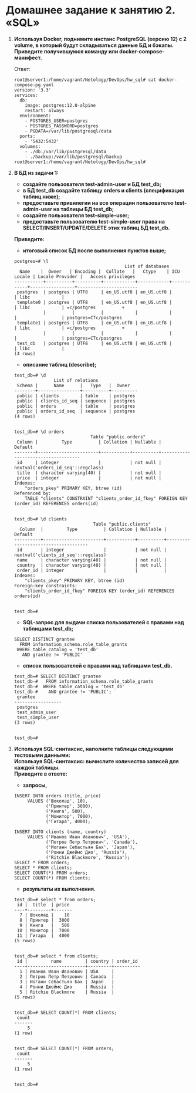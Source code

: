 # Домашнее задание к занятию 2. «SQL»

1. **Используя Docker, поднимите инстанс PostgreSQL (версию 12) c 2 volume, в который будут складываться данные БД и бэкапы. Приведите получившуюся команду или docker-compose-манифест.**

      Ответ:
      ```
      root@server1:/home/vagrant/Netology/DevOps/hw_sql# cat docker-compose-pg.yaml
      version: '3.3'
      services:
        db:
          image: postgres:12.0-alpine
          restart: always
        environment:
          - POSTGRES_USER=postgres
          - POSTGRES_PASSWORD=postgres
          - PGDATA=/var/lib/postgresql/data
        ports:
          - '5432:5432'
        volumes:
          - ./db:/var/lib/postgresql/data
          - ./backup:/var/lib/postgresql/backup
      root@server1:/home/vagrant/Netology/DevOps/hw_sql# 
      ```
2. **В БД из задачи 1:**
      - **создайте пользователя test-admin-user и БД test_db;**
      - **в БД test_db создайте таблицу orders и clients (спeцификация таблиц ниже);**
      - **предоставьте привилегии на все операции пользователю test-admin-user на таблицы БД test_db;**
      - **создайте пользователя test-simple-user;**
      - **предоставьте пользователю test-simple-user права на SELECT/INSERT/UPDATE/DELETE этих таблиц БД test_db.**  
      
    **Приведите:**
      - **итоговый список БД после выполнения пунктов выше;**

      ```
      postgres=# \l
                                                List of databases
        Name    |  Owner   | Encoding |  Collate   |   Ctype    | ICU Locale | Locale Provider |   Access privileges
      -----------+----------+----------+------------+------------+------------+-----------------+-----------------------
       postgres  | postgres | UTF8     | en_US.utf8 | en_US.utf8 |            | libc            |
       template0 | postgres | UTF8     | en_US.utf8 | en_US.utf8 |            | libc            | =c/postgres          +      
                 |          |          |            |            |            |                 | postgres=CTc/postgres
       template1 | postgres | UTF8     | en_US.utf8 | en_US.utf8 |            | libc            | =c/postgres          +
                 |          |          |            |            |            |                 | postgres=CTc/postgres
       test_db   | postgres | UTF8     | en_US.utf8 | en_US.utf8 |            | libc            |     
      (4 rows)
      ```
      - **описание таблиц (describe);**
      ```
      test_db=# \d
                     List of relations
       Schema |      Name      |   Type   |  Owner
      --------+----------------+----------+----------
       public | clients        | table    | postgres
       public | clients_id_seq | sequence | postgres
       public | orders         | table    | postgres
       public | orders_id_seq  | sequence | postgres
      (4 rows)


      test_db=# \d orders
                                   Table "public.orders"
       Column |         Type          | Collation | Nullable |              Default
      --------+-----------------------+-----------+----------+------------------------------------
       id     | integer               |           | not null | nextval('orders_id_seq'::regclass)
       title  | character varying(40) |           | not null |
       price  | integer               |           | not null |
      Indexes:
          "orders_pkey" PRIMARY KEY, btree (id)
      Referenced by:
          TABLE "clients" CONSTRAINT "clients_order_id_fkey" FOREIGN KEY (order_id) REFERENCES orders(id)


      test_db=# \d clients
                                    Table "public.clients"
        Column  |         Type          | Collation | Nullable |               Default
      ----------+-----------------------+-----------+----------+-------------------------------------
       id       | integer               |           | not null | nextval('clients_id_seq'::regclass)
       name     | character varying(40) |           | not null |
       country  | character varying(40) |           | not null |
       order_id | integer               |           |          |
      Indexes:
          "clients_pkey" PRIMARY KEY, btree (id)
      Foreign-key constraints:
          "clients_order_id_fkey" FOREIGN KEY (order_id) REFERENCES orders(id)


      test_db=#
      ```
      - **SQL-запрос для выдачи списка пользователей с правами над таблицами test_db;**
      ```
      SELECT DISTINCT grantee
        FROM information_schema.role_table_grants
       WHERE table_catalog = 'test_db'
         AND grantee != 'PUBLIC'
      ```
      - **список пользователей с правами над таблицами test_db.**
      ```
      test_db=# SELECT DISTINCT grantee
      test_db-#   FROM information_schema.role_table_grants
      test_db-#  WHERE table_catalog = 'test_db'
      test_db-#    AND grantee != 'PUBLIC';
       grantee
      ------------------
       postgres
       test_admin_user
       test_simple_user
      (3 rows)


      test_db=#
      ```
      
2. **Используя SQL-синтаксис, наполните таблицы следующими тестовыми данными:**  
      **Используя SQL-синтаксис: вычислите количество записей для каждой таблицы.**  
      **Приведите в ответе:**  
      - **запросы,**  
            
      ```
      INSERT INTO orders (title, price)
           VALUES ('Шоколад', 10),
                  ('Принтер', 3000),
                  ('Книга', 500),
                  ('Монитор', 7000),
                  ('Гитара', 4000);
       
      INSERT INTO clients (name, country)
           VALUES ('Иванов Иван Иванович', 'USA'),
                  ('Петров Петр Петрович', 'Canada'),
                  ('Иоганн Себастьян Бах', 'Japan'),
                  ('Ронни Джеймс Дио', 'Russia'),
                  ('Ritchie Blackmore', 'Russia');
      SELECT * FROM orders;
      SELECT * FROM clients;
      SELECT COUNT(*) FROM orders;
      SELECT COUNT(*) FROM clients;
      ```
      
             
      - **результаты их выполнения.**
      ```
      test_db=# select * from orders;
       id |  title  | price
      ----+---------+-------
        7 | Шоколад |    10
        8 | Принтер |  3000
        9 | Книга   |   500
       10 | Монитор |  7000
       11 | Гитара  |  4000
      (5 rows)


      test_db=# select * from clients;
       id |         name         | country | order_id
      ----+----------------------+---------+----------
        1 | Иванов Иван Иванович | USA     |
        2 | Петров Петр Петрович | Canada  |
        3 | Иоганн Себастьян Бах | Japan   |
        4 | Ронни Джеймс Дио     | Russia  |
        5 | Ritchie Blackmore    | Russia  |
      (5 rows)


      test_db=# SELECT COUNT(*) FROM clients;
       count
      -------
           5
      (1 row)


      test_db=# SELECT COUNT(*) FROM orders;
       count
      -------
           5
      (1 row)


      test_db=#
      ```
            
            
